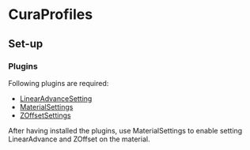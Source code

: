 # CuraProfiles

## Set-up

### Plugins
Following plugins are required:

- [LinearAdvanceSetting](https://marketplace.ultimaker.com/app/cura/plugins/fieldofview/LinearAdvanceSettingPlugin)
- [MaterialSettings](https://marketplace.ultimaker.com/app/cura/plugins/fieldofviewMaterial%20Settings)
- [ZOffsetSettings](https://marketplace.ultimaker.com/app/cura/plugins/fieldofview/ZOffsetPlugin)

After having installed the plugins, use MaterialSettings to enable setting LinearAdvance and ZOffset on the material. 
